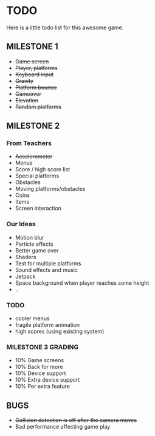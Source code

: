 TODO
====

Here is a little todo list for this awesome game.

MILESTONE 1
-----------
* ~~Game screen~~
* ~~Player, platforms~~
* ~~Keyboard input~~
* ~~Gravity~~
* ~~Platform bounce~~
* ~~Gameover~~
* ~~Elevation~~
* ~~Random platforms~~


MILESTONE 2
-----------
### From Teachers
* ~~Accelerometer~~
* Menus
* Score / high score list
* Special platforms
* Obstacles
* Moving platforms/obstacles
* Coins
* Items
* Screen interaction

### Our Ideas
* Motion blur
* Particle effects
* Better game over
* Shaders
* Test for multiple platforms
* Sound effects and music
* Jetpack
* Space background when player reaches some height
* ..

### TODO
* cooler menus
* fragile platform animation
* high scores (using existing system)


### MILESTONE 3 GRADING
* 10% Game screens
* 10% Back for more
* 10% Device support
* 10% Extra device support
* 10% Per extra feature

BUGS
----
* ~~Collision detection is off after the camera moves~~
* Bad performance affecting game play
